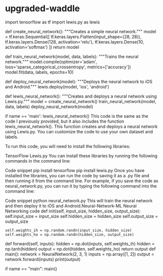 # upgraded-waddle

import tensorflow as tf import lewis.py as lewis

def create_neural_network(): """Creates a simple neural network.""" model = tf.keras.Sequential([ tf.keras.layers.Flatten(input_shape=(28, 28)), tf.keras.layers.Dense(128, activation='relu'), tf.keras.layers.Dense(10, activation='softmax') ]) return model

def train_neural_network(model, data, labels): """Trains the neural network.""" model.compile(optimizer='adam', loss='sparse_categorical_crossentropy', metrics=['accuracy']) model.fit(data, labels, epochs=10)

def deploy_neural_network(model): """Deploys the neural network to iOS and Android.""" lewis.deploy(model, 'ios', 'android')

def lewis_neural_network(): """Creates and deploys a neural network using Lewis.py.""" model = create_neural_network() train_neural_network(model, data, labels) deploy_neural_network(model)

if name == 'main': lewis_neural_network() This code is the same as the code I previously provided, but it also includes the function lewis_neural_network(). This function creates and deploys a neural network using Lewis.py. You can customize the code to use your own dataset and labels.

To run this code, you will need to install the following libraries:

TensorFlow Lewis.py You can install these libraries by running the following commands in the command line:

Code snippet pip install tensorflow pip install lewis.py Once you have installed the libraries, you can run the code by saving it as a .py file and then running it from the command line. For example, if you save the code as neural_network.py, you can run it by typing the following command into the command line:

Code snippet python neural_network.py This will train the neural network and then deploy it to iOS and Android.Neural-Network-ML Neural Networking code def init(self, input_size, hidden_size, output_size): self.input_size = input_size self.hidden_size = hidden_size self.output_size = output_size

    self.weights_ih = np.random.randn(input_size, hidden_size)
    self.weights_ho = np.random.randn(hidden_size, output_size)

def forward(self, inputs):
    hidden = np.dot(inputs, self.weights_ih)
    hidden = np.tanh(hidden)
    output = np.dot(hidden, self.weights_ho)
    return output
def main(): network = NeuralNetwork(2, 3, 1) inputs = np.array([1, 2]) output = network.forward(inputs) print(output)

if name == "main": main()
